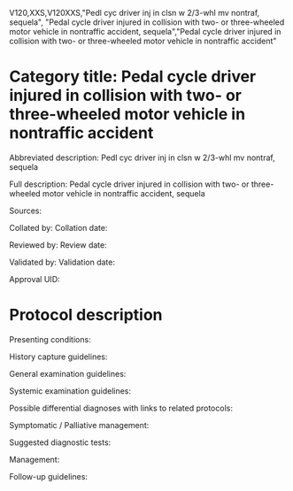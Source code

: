 V120,XXS,V120XXS,"Pedl cyc driver inj in clsn w 2/3-whl mv nontraf, sequela", "Pedal cycle driver injured in collision with two- or three-wheeled motor vehicle in nontraffic accident, sequela","Pedal cycle driver injured in collision with two- or three-wheeled motor vehicle in nontraffic accident"
# Category title: Pedal cycle driver injured in collision with two- or three-wheeled motor vehicle in nontraffic accident

Abbreviated description: Pedl cyc driver inj in clsn w 2/3-whl mv nontraf, sequela

Full description: Pedal cycle driver injured in collision with two- or three-wheeled motor vehicle in nontraffic accident, sequela

Sources:

Collated by:
Collation date:

Reviewed by:
Review date:

Validated by:
Validation date:

Approval UID:

# Protocol description

Presenting conditions:

History capture guidelines:

General examination guidelines:

Systemic examination guidelines:

Possible differential diagnoses with links to related protocols:

Symptomatic / Palliative management:

Suggested diagnostic tests:

Management:

Follow-up guidelines:

